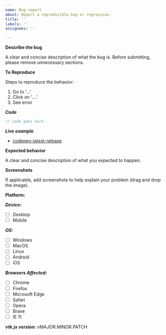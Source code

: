 ```yaml
---
name: Bug report
about: Report a reproducible bug or regression.
title: ''
labels: ''
assignees: ''

---
```


<!-- Ignoring this template may result in your bug report getting deleted -->

**Describe the bug**

A clear and concise description of what the bug is. Before submitting, please remove unnecessary sections.

**To Reproduce**

Steps to reproduce the behavior:
1. Go to '...'
2. Click on '....'
3. See error

***Code***

```js
// code goes here
```

***Live example***

* [codepen-latest-release](https://codepen.io/jourdain/pen/RQZWYa)

**Expected behavior**

A clear and concise description of what you expected to happen.

**Screenshots**

If applicable, add screenshots to help explain your problem (drag and drop the image).

**Platform:**

***Device:***
<!-- Check all that apply -->
- [ ] Desktop
- [ ] Mobile

***OS:***
<!-- Check all that apply -->
- [ ] Windows
- [ ] MacOS
- [ ] Linux
- [ ] Android
- [ ] iOS

***Browsers Affected:***
<!-- Check all that apply -->
- [ ] Chrome
- [ ] Firefox
- [ ] Microsoft Edge
- [ ] Safari
- [ ] Opera
- [ ] Brave
- [ ] IE 11

***vtk.js version:***
vMAJOR.MINOR.PATCH
